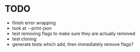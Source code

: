 # TODO

- finish error wrapping
- look at --print-json
- test removing flags to make sure they are actually removed
- test cloning
- generate tests which add, then immediately remove flags?
